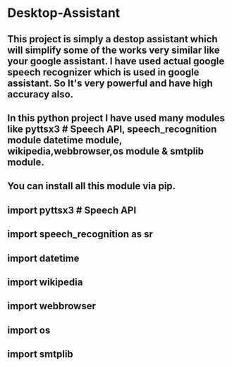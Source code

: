# Desktop-Assistant
## This project is simply a destop assistant which will simplify some of the works very similar like your google assistant. I have used actual google speech recognizer which is used in google assistant. So It's very powerful and have high accuracy also.
## In this python project I have used many modules like pyttsx3 # Speech API, speech_recognition module datetime module, wikipedia,webbrowser,os module & smtplib module.
## You can install all this module via pip.
## import pyttsx3 # Speech API 
## import speech_recognition as sr
## import datetime
## import wikipedia
## import webbrowser
## import os
## import smtplib
